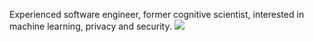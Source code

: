 Experienced software engineer, former cognitive scientist, interested in machine learning, privacy and security.
![](https://bunnylab.net/img/github-profile.png)
